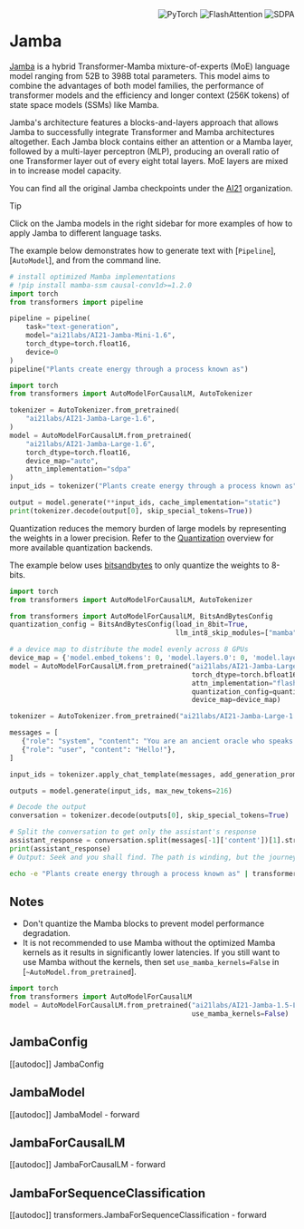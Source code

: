 <!--Copyright 2024 The HuggingFace Team. All rights reserved.

Licensed under the Apache License, Version 2.0 (the "License"); you may not use this file except in compliance with
the License. You may obtain a copy of the License at

http://www.apache.org/licenses/LICENSE-2.0

Unless required by applicable law or agreed to in writing, software distributed under the License is distributed on
an "AS IS" BASIS, WITHOUT WARRANTIES OR CONDITIONS OF ANY KIND, either express or implied. See the License for the
specific language governing permissions and limitations under the License.

⚠️ Note that this file is in Markdown but contain specific syntax for our doc-builder (similar to MDX) that may not be
rendered properly in your Markdown viewer.

-->

<div style="float: right;">
  <div class="flex flex-wrap space-x-1">
    <img alt="PyTorch" src="https://img.shields.io/badge/PyTorch-DE3412?style=flat&logo=pytorch&logoColor=white">
    <img alt="FlashAttention" src="https://img.shields.io/badge/%E2%9A%A1%EF%B8%8E%20FlashAttention-eae0c8?style=flat">
    <img alt="SDPA" src="https://img.shields.io/badge/SDPA-DE3412?style=flat&logo=pytorch&logoColor=white">
  </div>
</div>

# Jamba

[Jamba](https://huggingface.co/papers/2403.19887) is a hybrid Transformer-Mamba mixture-of-experts (MoE) language model ranging from 52B to 398B total parameters. This model aims to combine the advantages of both model families, the performance of transformer models and the efficiency and longer context (256K tokens) of state space models (SSMs) like Mamba.

Jamba's architecture features a blocks-and-layers approach that allows Jamba to successfully integrate Transformer and Mamba architectures altogether. Each Jamba block contains either an attention or a Mamba layer, followed by a multi-layer perceptron (MLP), producing an overall ratio of one Transformer layer out of every eight total layers. MoE layers are mixed in to increase model capacity.

You can find all the original Jamba checkpoints under the [AI21](https://huggingface.co/ai21labs) organization.

> [!TIP]
> Click on the Jamba models in the right sidebar for more examples of how to apply Jamba to different language tasks.

The example below demonstrates how to generate text with [`Pipeline`], [`AutoModel`], and from the command line.

<hfoptions id="usage">
<hfoption id="Pipeline">

```py
# install optimized Mamba implementations
# !pip install mamba-ssm causal-conv1d>=1.2.0
import torch
from transformers import pipeline

pipeline = pipeline(
    task="text-generation",
    model="ai21labs/AI21-Jamba-Mini-1.6",
    torch_dtype=torch.float16,
    device=0
)
pipeline("Plants create energy through a process known as")
```

</hfoption>
<hfoption id="AutoModel">

```py
import torch
from transformers import AutoModelForCausalLM, AutoTokenizer

tokenizer = AutoTokenizer.from_pretrained(
    "ai21labs/AI21-Jamba-Large-1.6",
)
model = AutoModelForCausalLM.from_pretrained(
    "ai21labs/AI21-Jamba-Large-1.6",
    torch_dtype=torch.float16,
    device_map="auto",
    attn_implementation="sdpa"
)
input_ids = tokenizer("Plants create energy through a process known as", return_tensors="pt").to("cuda")

output = model.generate(**input_ids, cache_implementation="static")
print(tokenizer.decode(output[0], skip_special_tokens=True))
```
</hfoption>

Quantization reduces the memory burden of large models by representing the weights in a lower precision. Refer to the [Quantization](../quantization/overview) overview for more available quantization backends.

The example below uses [bitsandbytes](../quantization/bitsandbytes) to only quantize the weights to 8-bits.

```py
import torch
from transformers import AutoModelForCausalLM, AutoTokenizer

from transformers import AutoModelForCausalLM, BitsAndBytesConfig
quantization_config = BitsAndBytesConfig(load_in_8bit=True,
                                         llm_int8_skip_modules=["mamba"])

# a device map to distribute the model evenly across 8 GPUs
device_map = {'model.embed_tokens': 0, 'model.layers.0': 0, 'model.layers.1': 0, 'model.layers.2': 0, 'model.layers.3': 0, 'model.layers.4': 0, 'model.layers.5': 0, 'model.layers.6': 0, 'model.layers.7': 0, 'model.layers.8': 0, 'model.layers.9': 1, 'model.layers.10': 1, 'model.layers.11': 1, 'model.layers.12': 1, 'model.layers.13': 1, 'model.layers.14': 1, 'model.layers.15': 1, 'model.layers.16': 1, 'model.layers.17': 1, 'model.layers.18': 2, 'model.layers.19': 2, 'model.layers.20': 2, 'model.layers.21': 2, 'model.layers.22': 2, 'model.layers.23': 2, 'model.layers.24': 2, 'model.layers.25': 2, 'model.layers.26': 2, 'model.layers.27': 3, 'model.layers.28': 3, 'model.layers.29': 3, 'model.layers.30': 3, 'model.layers.31': 3, 'model.layers.32': 3, 'model.layers.33': 3, 'model.layers.34': 3, 'model.layers.35': 3, 'model.layers.36': 4, 'model.layers.37': 4, 'model.layers.38': 4, 'model.layers.39': 4, 'model.layers.40': 4, 'model.layers.41': 4, 'model.layers.42': 4, 'model.layers.43': 4, 'model.layers.44': 4, 'model.layers.45': 5, 'model.layers.46': 5, 'model.layers.47': 5, 'model.layers.48': 5, 'model.layers.49': 5, 'model.layers.50': 5, 'model.layers.51': 5, 'model.layers.52': 5, 'model.layers.53': 5, 'model.layers.54': 6, 'model.layers.55': 6, 'model.layers.56': 6, 'model.layers.57': 6, 'model.layers.58': 6, 'model.layers.59': 6, 'model.layers.60': 6, 'model.layers.61': 6, 'model.layers.62': 6, 'model.layers.63': 7, 'model.layers.64': 7, 'model.layers.65': 7, 'model.layers.66': 7, 'model.layers.67': 7, 'model.layers.68': 7, 'model.layers.69': 7, 'model.layers.70': 7, 'model.layers.71': 7, 'model.final_layernorm': 7, 'lm_head': 7}
model = AutoModelForCausalLM.from_pretrained("ai21labs/AI21-Jamba-Large-1.6",
                                             torch_dtype=torch.bfloat16,
                                             attn_implementation="flash_attention_2",
                                             quantization_config=quantization_config,
                                             device_map=device_map)

tokenizer = AutoTokenizer.from_pretrained("ai21labs/AI21-Jamba-Large-1.6")

messages = [
   {"role": "system", "content": "You are an ancient oracle who speaks in cryptic but wise phrases, always hinting at deeper meanings."},
   {"role": "user", "content": "Hello!"},
]

input_ids = tokenizer.apply_chat_template(messages, add_generation_prompt=True, return_tensors='pt').to(model.device)

outputs = model.generate(input_ids, max_new_tokens=216)

# Decode the output
conversation = tokenizer.decode(outputs[0], skip_special_tokens=True)

# Split the conversation to get only the assistant's response
assistant_response = conversation.split(messages[-1]['content'])[1].strip()
print(assistant_response)
# Output: Seek and you shall find. The path is winding, but the journey is enlightening. What wisdom do you seek from the ancient echoes?
```
</hfoption>
<hfoption id="transformers-cli">

```bash
echo -e "Plants create energy through a process known as" | transformers-cli run --task text-generation --model ai21labs/AI21-Jamba-Mini-1.6 --device 0
```

</hfoption>
</hfoptions>

## Notes

- Don't quantize the Mamba blocks to prevent model performance degradation.
- It is not recommended to use Mamba without the optimized Mamba kernels as it results in significantly lower latencies. If you still want to use Mamba without the kernels, then set `use_mamba_kernels=False` in [`~AutoModel.from_pretrained`].

```py
import torch
from transformers import AutoModelForCausalLM
model = AutoModelForCausalLM.from_pretrained("ai21labs/AI21-Jamba-1.5-Large",
                                             use_mamba_kernels=False)
```

## JambaConfig

[[autodoc]] JambaConfig


## JambaModel

[[autodoc]] JambaModel
    - forward


## JambaForCausalLM

[[autodoc]] JambaForCausalLM
    - forward


## JambaForSequenceClassification

[[autodoc]] transformers.JambaForSequenceClassification
    - forward
